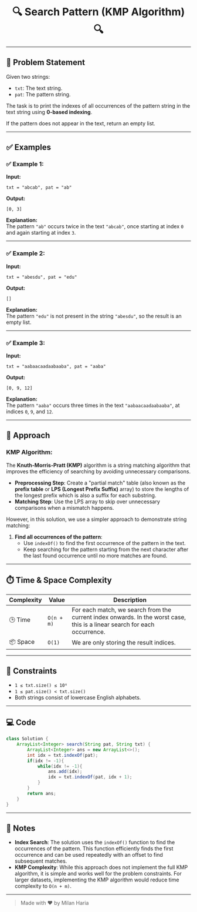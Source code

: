 <h1 align="center">🔍 Search Pattern (KMP Algorithm) 🔍</h1>

---

## 🧩 Problem Statement

Given two strings:
- `txt`: The text string.
- `pat`: The pattern string.

The task is to print the indexes of all occurrences of the pattern string in the text string using **0-based indexing**.

If the pattern does not appear in the text, return an empty list.

---

## ✅ Examples

### ✅ Example 1:
**Input:**  
```
txt = "abcab", pat = "ab"
```

**Output:**  
```
[0, 3]
```

**Explanation:**  
The pattern `"ab"` occurs twice in the text `"abcab"`, once starting at index `0` and again starting at index `3`.

---

### ✅ Example 2:
**Input:**  
```
txt = "abesdu", pat = "edu"
```

**Output:**  
```
[]
```

**Explanation:**  
The pattern `"edu"` is not present in the string `"abesdu"`, so the result is an empty list.

---

### ✅ Example 3:
**Input:**  
```
txt = "aabaacaadaabaaba", pat = "aaba"
```

**Output:**  
```
[0, 9, 12]
```

**Explanation:**  
The pattern `"aaba"` occurs three times in the text `"aabaacaadaabaaba"`, at indices `0`, `9`, and `12`.

---

## 🧠 Approach

### KMP Algorithm:

The **Knuth-Morris-Pratt (KMP)** algorithm is a string matching algorithm that improves the efficiency of searching by avoiding unnecessary comparisons.

- **Preprocessing Step**: Create a "partial match" table (also known as the **prefix table** or **LPS (Longest Prefix Suffix)** array) to store the lengths of the longest prefix which is also a suffix for each substring.
- **Matching Step**: Use the LPS array to skip over unnecessary comparisons when a mismatch happens.

However, in this solution, we use a simpler approach to demonstrate string matching:

1. **Find all occurrences of the pattern**:
   - Use `indexOf()` to find the first occurrence of the pattern in the text.
   - Keep searching for the pattern starting from the next character after the last found occurrence until no more matches are found.

---

## ⏱️ Time & Space Complexity

| Complexity       | Value     | Description                               |
|------------------|-----------|-------------------------------------------|
| 🕒 Time           | `O(n + m)` | For each match, we search from the current index onwards. In the worst case, this is a linear search for each occurrence. |
| 📦 Space          | `O(1)` | We are only storing the result indices. |

---

## 🎯 Constraints

- `1 ≤ txt.size() ≤ 10⁶`
- `1 ≤ pat.size() < txt.size()`
- Both strings consist of lowercase English alphabets.

---

## 💻 Code

```java
class Solution {
    ArrayList<Integer> search(String pat, String txt) {
        ArrayList<Integer> ans = new ArrayList<>();
        int idx = txt.indexOf(pat);
        if(idx != -1){
            while(idx != -1){
                ans.add(idx);
                idx = txt.indexOf(pat, idx + 1);
            }
        }
        return ans;
    }
}
```

---

## 📝 Notes

- **Index Search**: The solution uses the `indexOf()` function to find the occurrences of the pattern. This function efficiently finds the first occurrence and can be used repeatedly with an offset to find subsequent matches.
- **KMP Complexity**: While this approach does not implement the full KMP algorithm, it is simple and works well for the problem constraints. For larger datasets, implementing the KMP algorithm would reduce time complexity to `O(n + m)`.

---

> Made with ❤️ by Milan Haria
